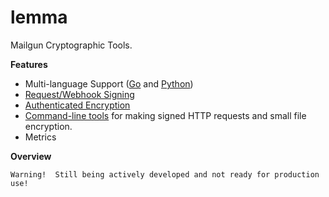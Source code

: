 lemma
=====

Mailgun Cryptographic Tools.

**Features**

* Multi-language Support ([Go](https://github.com/mailgun/lemma) and [Python](https://github.com/mailgun/pylemma))
* [Request/Webhook Signing](httpsign)
* [Authenticated Encryption](secret)
* [Command-line tools](tools) for making signed HTTP requests and small file encryption.
* Metrics

**Overview**

```
Warning!  Still being actively developed and not ready for production use!
```
